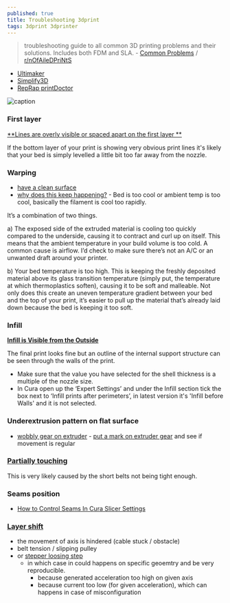 ```yaml
---
published: true
title: Troubleshooting 3dprint
tags: 3dprint 3dprinter
---
```

> troubleshooting guide to all common 3D printing problems and their solutions. Includes both FDM and SLA. - [Common Problems](https://all3dp.com/1/common-3d-printing-problems-troubleshooting-3d-printer-issues/) / [r/nOfAileDPriNtS](https://www.reddit.com/r/nOfAileDPriNtS/comments/rypi2h/sometimes_you_have_to_move_the_goal_post_closer/?utm_source=share&utm_medium=web2x&context=3)

- [Ultimaker](https://support.3dverkstan.se/article/23-a-visual-ultimaker-troubleshooting-guide#stringing)
- [Simplify3D](https://www.simplify3d.com/support/print-quality-troubleshooting/#lines-on-the-side-of-print)
- [RepRap printDoctor](https://wiki.logre.eu/index.php/RepRap_printDoctor)

![caption](https://i.all3dp.com/cdn-cgi/image/fit=cover,w=1284,h=722,gravity=0.5x0.5,format=auto/wp-content/uploads/2017/10/26235005/problems.jpg)

### First layer
[**Lines are overly visible or spaced apart on the first layer **](https://support.3dverkstan.se/article/23-a-visual-ultimaker-troubleshooting-guide#bottomlayer)

If the bottom layer of your print is showing very obvious print lines it's likely that your bed is simply levelled a little bit too far away from the nozzle.

### Warping

- [have a clean surface](https://rigid.ink/blogs/news/3d-prints-warping-why-it-happens-and-how-to-prevent-it)
- [why does this keep happening?](https://www.reddit.com/r/3Dprinting/comments/wn6uaj/why_does_this_keep_happening/?utm_source=share&utm_medium=web2x&context=3) - Bed is too cool or ambient temp is too cool, basically the filament is cool too rapidly.

It’s a combination of two things.

a) The exposed side of the extruded material is cooling too quickly compared to the underside, causing it to contract and curl up on itself. This means that the ambient temperature in your build volume is too cold. A common cause is airflow. I’d check to make sure there’s not an A/C or an unwanted draft around your printer.

b) Your bed temperature is too high. This is keeping the freshly deposited material above its glass transition temperature (simply put, the temperature at which thermoplastics soften), causing it to be soft and malleable. Not only does this create an uneven temperature gradient between your bed and the top of your print, it’s easier to pull up the material that’s already laid down because the bed is keeping it too soft.


### Infill
[**Infill is Visible from the Outside**](https://all3dp.com/1/common-3d-printing-problems-troubleshooting-3d-printer-issues/#infill-is-visible-from-the-outside)

The final print looks fine but an outline of the internal support structure can be seen through the walls of the print.
- Make sure that the value you have selected for the shell thickness is a multiple of the nozzle size.
- In Cura open up the ‘Expert Settings’ and under the Infill section tick the box next to ‘Infill prints after perimeters’, in latest version it's 'Infill before Walls' and it is not selected.

### Underextrusion pattern on flat surface
- [wobbly gear on extruder](https://youtu.be/a3oQy6v3MrA?t=444) - [put a mark on extruder gear](https://www.youtube.com/watch?v=RsZ3oAfyM0I) and see if movement is regular

### [Partially touching](https://support.3dverkstan.se/article/23-a-visual-ultimaker-troubleshooting-guide#wallspace_partial)

This is very likely caused by the short belts not being tight enough.

### Seams position
- [How to Control Seams In Cura Slicer Settings](https://www.youtube.com/watch?v=NU1kYEE3qrQ)

### [Layer shift](https://3dprinting.stackexchange.com/questions/7699/how-to-fix-y-layer-shift-on-creality-ender-3)

- the movement of axis is hindered (cable stuck / obstacle)
- belt tension / slipping pulley
- or [stepper loosing step](https://community.ultimaker.com/topic/25954-solved-layer-shifting-again/)
	- in which case in could happens on specific geoemtry and be very reproducible.
		- because generated acceleration too high on given axis
		- because current too low (for given acceleration), which can happens in case of misconfiguration
